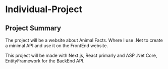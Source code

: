 # Individual-Project

## Project Summary
The project will be a website about Animal Facts. Where I use .Net to create a minimal API and use it on the FrontEnd website.

This project will be made with Next.js, React primarly and ASP .Net Core, EntityFramework for the BackEnd API.